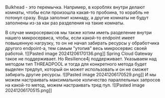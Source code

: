 Bulkhead - это перемычка. Например, в короблях внутри делают комнаты, чтобы если произошла какая-то пробоина, то корабль не потонул сразу. Вода заполнит комнаду, а другие комнаты не будут заполнены из-за как раз разделения на такие комнаты.

В случае микросервисов мы также хотим иметь разделение внутри нашего микросервиса, чтобы, если какой-то endpoint имеет повышенную нагрузку, то он не начал забирать ресурсы у обработчика другого endpoint-а, тем самым "утопив" весь микросервис своей работой.
![[Pasted image 20241206170136.png]]
Spring Cloud Gateway такое не поддерживает. Но Resilience4j поддерживает.
Указываем над методом тип THREADPOOL и тогда для конкретного метода будет выделен тредпул, который он может использовать и он не сможет забирать другие ресурсы.
![[Pasted image 20241206170529.png]]
И мы можем настраивать максимальное количество параллельных запросов на какой-то метод, можем настраивать тред пул.
![[Pasted image 20241206170515.png]]